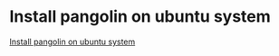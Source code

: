 # Install pangolin on ubuntu system
[Install pangolin on ubuntu system](https://aiwithcloud.com/2022/09/19/install_pangolin_on_ubuntu_system/)